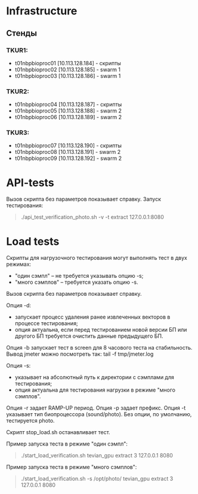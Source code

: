 # Infrastructure 

## Стенды
### TKUR1:
* t01nbpbioproc01 [10.113.128.184] - скрипты
* t01nbpbioproc02 [10.113.128.185] - swarm 1
* t01nbpbioproc03 [10.113.128.186] - swarm 1

### TKUR2:
* t01nbpbioproc04 [10.113.128.187] - скрипты
* t01nbpbioproc05 [10.113.128.188] - swarm 2
* t01nbpbioproc06 [10.113.128.189] - swarm 2

### TKUR3:
* t01nbpbioproc07 [10.113.128.190] - скрипты
* t01nbpbioproc08 [10.113.128.191] - swarm 2
* t01nbpbioproc09 [10.113.128.192] - swarm 2



# API-tests
Вызов скрипта без параметров показывает справку.
Запуск тестирования:
> ./api_test_verification_photo.sh -v -t extract 127.0.0.1:8080



# Load tests
Скрипты для нагрузочного тестирования могут выполнять тест в двух режимах:
* "один сэмпл" – не требуется указывать опцию -s;
* "много сэмплов" – требуется указать опцию -s.

Вызов скрипта без параметров показывает справку.

Опция -d:
* запускает процесс удаления ранее извлеченных векторов в процессе тестирования;
* опция актуальна, если перед тестированием новой версии БП или другого БП требуется очистить данные предыдущего БП.

Опция -b запускает тест в screen для 8 часового теста на стабильность.
Вывод jmeter можно посмотреть так: tail -f tmp/jmeter.log

Опция -s:
* указывает на абсолютный путь к директории с сэмплами для тестирования;
* опция актуальна для тестирования нагрузки в режиме "много сэмплов".

Опция -r задает RAMP-UP период.
Опция -p задает префикс.
Опция -t указывает тип биопроцессора (sound/photo). Без опции, по умолчанию, тестируется photo.

Скрипт stop_load.sh останавливает тест.

Пример запуска теста в режиме "один сэмпл":
> ./start_load_verification.sh tevian_gpu extract 3 127.0.0.1 8080

Пример запуска теста в режиме "много сэмплов":
> ./start_load_verification.sh -s /opt/photo/ tevian_gpu extract 3 127.0.0.1 8080